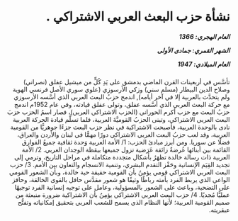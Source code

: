 <h1 dir="rtl">نشأة حزب البعث العربي الاشتراكي .</h1>

<h5 dir="rtl">العام الهجري:  1366

الشهر القمري: جمادى الأولى

العام الميلادي: 1947</h5>

<p dir="rtl">تأسَّس في أربعينات القرن الماضي بدمشق على يَدِ كُلٍّ من ميشيل عفلق (نصراني) وصلاح الدين البيطار (مسلم سني) وزكي الأرسوزي (علوي سوري الأصل فرنسي الهوية ولم يتحدَّث بالعربية إلا في آخر أيامه), اندمج حزبُ البعث العربي الذي أسَّسه الأرسوزي مع حركة البعث العربي الذي أسَّسه عفلق، وتولى عفلق قيادته، وفي عام 1952م اندمج حزبُ البعث مع حزب أكرم الحوراني (الحزب الاشتراكي العربي)، فصار اسمُ الحزب حزبَ البعث العربي الاشتراكي، وتبنى الحزبُ القوميَّةَ العربية، فلما تسلَّم قيادة الحركة العربية نادى بالوحدة العربية، فأصبحت الاشتراكية في نظر حزب البعث جزءًا جوهريًّا من القومية العربية، وقد لعب حزبُ البعث العربي الاشتراكي دورًا مهمًّا في لبنان والأردن والعراق، فضلًا عن سوريا. ومن أبرز مبادئ الحزب: 1/ الأمة العربية وَحدة ثقافية جميعُ الفوارق القائمة بين أبنائها عُرضةٌ زائفة عَرَضية تزول جميعها بيقظة الوجدان العربي. 2/ الأمة العربية ذات رسالة خالدة تظهَرُ بأشكال متجددة متكاملة في مراحل التاريخ، وترمي إلى تجديد القِيَم الإنسانية وحَفْز التقدم البشري، وتنمية الانسجام والتعاون بين الأمم. 3/ حزب البعث العربي الاشتراكي قومي يؤمنُ بأن القومية حقيقة حية خالدة، وبأن الشعور القومي الواعي الذي يربط الفرد بأمته رباطًا وثيقًا هو شعور مقدَّس حافل بالقوى الخالقة، وحافز على التضحية، وباعث على الشعور بالمسؤولية، وعامل على توجيه إنسانية الفرد توجيهًا عمليًّا مُجديًا. 4/ حزب البعث العربي الاشتراكي يؤمِنُ بأن الاشتراكية ضرورة منبعثة من صميم القومية العربية؛ لأنها النظام الذي يسمح للشعب العربي بتحقيق إمكانياته وتفتُّح عبقريته.</p></br>
